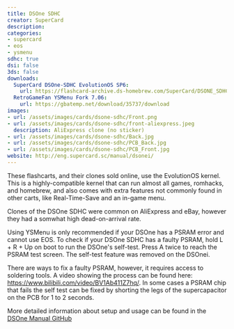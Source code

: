 ```yaml
---
title: DSOne SDHC
creator: SuperCard
description:
categories:
- supercard
- eos
- ysmenu
sdhc: true
dsi: false
3ds: false
downloads:
  SuperCard DSOne-SDHC EvolutionOS SP6:
    url: https://flashcard-archive.ds-homebrew.com/SuperCard/DSONE_SDHC_DSONEi/SuperCard_DSONE_SDHC_EOS_sp6_20121206.zip
  RetroGameFan YSMenu Fork 7.06:
    url: https://gbatemp.net/download/35737/download
images:
- url: /assets/images/cards/dsone-sdhc/Front.png
- url: /assets/images/cards/dsone-sdhc/front-aliexpress.jpeg
  description: AliExpress clone (no sticker)
- url: /assets/images/cards/dsone-sdhc/Back.jpg
- url: /assets/images/cards/dsone-sdhc/PCB_Back.jpg
- url: /assets/images/cards/dsone-sdhc/PCB_Front.jpg
website: http://eng.supercard.sc/manual/dsonei/
---
```


These flashcarts, and their clones sold online, use the EvolutionOS kernel. This is a highly-compatible kernel that can run almost all games, romhacks, and homebrew, and also comes with extra features not commonly found in other carts, like Real-Time-Save and an in-game menu.

Clones of the DSOne SDHC were common on AliExpress and eBay, however they had a somwhat high dead-on-arrival rate.

Using YSMenu is only recommended if your DSOne has a PSRAM error and cannot use EOS. To check if your DSOne SDHC has a faulty PSRAM, hold L + R + Up on boot to run the DSOne's self-test. Press A twice to reach the PSRAM test screen. The self-test feature was removed on the DSOnei.

There are ways to fix a faulty PSRAM, however, it requires access to soldering tools. A video showing the process can be found here: <https://www.bilibili.com/video/BV1Ab411Z7hq/>. In some cases a PSRAM chip that fails the self test can be fixed by shorting the legs of the supercapacitor on the PCB for 1 to 2 seconds.

More detailed information about setup and usage can be found in the [DSOne Manual GitHub](https://github.com/Sanrax/DSOneManual/tree/main)